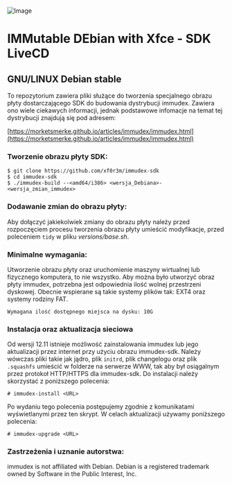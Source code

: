 ![Image](https://i.ibb.co/NxtyJ3T/immudex2.png)

# IMMutable DEbian with Xfce - SDK LiveCD

## GNU/LINUX Debian stable

To repozytorium zawiera pliki służące do tworzenia specjalnego obrazu płyty
dostarczającego SDK do budowania dystrybucji immudex.
Zawiera ono wiele ciekawych informacji, jednak podstawowe infomacje na temat 
tej dystrybucji znajdują się pod adresem:

[https://morketsmerke.github.io/articles/immudex/immudex.html](https://morketsmerke.github.io/articles/immudex/immudex.html)

### Tworzenie obrazu płyty SDK:
  
  ```
  $ git clone https://github.com/xf0r3m/immudex-sdk
  $ cd immudex-sdk
  $ ./immudex-build --<amd64/i386> <wersja_Debiana>-<wersja_zmian_immudex>
  ```

### Dodawanie zmian do obrazu płyty:

Aby dołączyć jakiekolwiek zmiany do obrazu płyty należy przed rozpoczęciem
procesu tworzenia obrazu płyty umieścić modyfikacje, przed poleceniem `tidy` w
pliku *versions/base.sh*.

### Minimalne wymagania:

Utworzenie obrazu płyty oraz uruchomienie maszyny wirtualnej lub fizycznego
komputera, to nie wszystko. Aby można było utworzyć obraz płyty immudex,
potrzebna jest odpowiednia ilość wolnej przestrzeni dyskowej. Obecnie wspierane
są takie systemy plików tak: EXT4 oraz systemy rodziny FAT.

  ```
  Wymagana ilość dostępnego miejsca na dysku: 10G
  ```

### Instalacja oraz aktualizacja sieciowa

Od wersji 12.11 istnieje możliwość zainstalowania immudex lub jego aktualizacji
przez internet przy użyciu obrazu immudex-sdk. Należy wówczas pliki takie jak
jądro, plik `initrd`, plik changelogu oraz plik `.squashfs` umieścić w folderze
na serwerze WWW, tak aby był osiągalnym przez protokoł HTTP/HTTPS dla
immudex-sdk. Do instalacji należy skorzystać z poniższego polecenia:

  ```
  # immudex-install <URL>
  ```

Po wydaniu tego polecenia postępujemy zgodnie z komunikatami wyświetlanymi
przez ten skrypt. W celach aktualizacji używamy poniższego polecenia:

  ```
  # immudex-upgrade <URL>
  ```  

### Zastrzeżenia i uznanie autorstwa:

immudex is not affiliated with Debian. Debian is a registered trademark owned 
by Software in the Public Interest, Inc.
